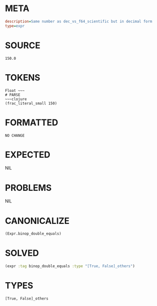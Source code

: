 # META
~~~ini
description=Same number as dec_vs_f64_scientific but in decimal form
type=expr
~~~
# SOURCE
~~~roc
150.0
~~~
# TOKENS
~~~text
Float ~~~
# PARSE
~~~clojure
(frac_literal_small 150)
~~~
# FORMATTED
~~~roc
NO CHANGE
~~~
# EXPECTED
NIL
# PROBLEMS
NIL
# CANONICALIZE
~~~clojure
(Expr.binop_double_equals)
~~~
# SOLVED
~~~clojure
(expr :tag binop_double_equals :type "[True, False]_others")
~~~
# TYPES
~~~roc
[True, False]_others
~~~
